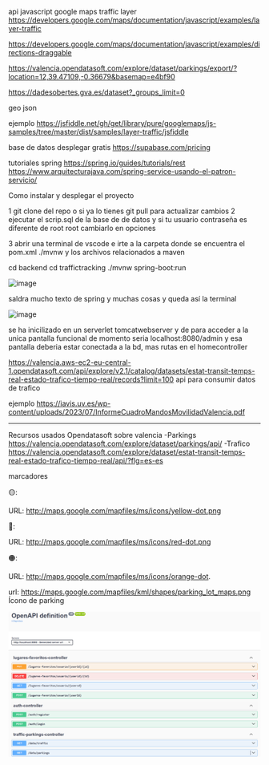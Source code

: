 api javascript google maps
traffic layer   https://developers.google.com/maps/documentation/javascript/examples/layer-traffic

https://developers.google.com/maps/documentation/javascript/examples/directions-draggable

https://valencia.opendatasoft.com/explore/dataset/parkings/export/?location=12,39.47109,-0.36679&basemap=e4bf90

https://dadesobertes.gva.es/dataset?_groups_limit=0

geo json

ejemplo 
https://jsfiddle.net/gh/get/library/pure/googlemaps/js-samples/tree/master/dist/samples/layer-traffic/jsfiddle


base de datos desplegar gratis 
https://supabase.com/pricing


tutoriales spring 
https://spring.io/guides/tutorials/rest
https://www.arquitecturajava.com/spring-service-usando-el-patron-servicio/

Como instalar y desplegar el proyecto

1 git clone del repo o si ya lo tienes git pull para actualizar cambios
2 ejecutar el scrip.sql de la base de de datos y si tu usuario contraseña es diferente de root root cambiarlo en opciones

3 abrir una terminal de vscode e irte a la carpeta donde se encuentra el pom.xml ./mvnw y los archivos relacionados a maven

cd backend 
cd traffictracking
./mvnw spring-boot:run

![image](https://github.com/user-attachments/assets/e883a1e6-9b87-4f90-b418-5e49a5b1d76f)


saldra mucho texto de spring y muchas cosas y queda así la terminal

![image](https://github.com/user-attachments/assets/822ed267-9e99-40fd-866a-6f0cdbfeadfa)

se ha inicilizado en un serverlet tomcatwebserver y de para acceder a la unica pantalla funcional de momento seria localhost:8080/admin y esa pantalla deberia estar conectada a la bd, mas rutas en el homecontroller 






https://valencia.aws-ec2-eu-central-1.opendatasoft.com/api/explore/v2.1/catalog/datasets/estat-transit-temps-real-estado-trafico-tiempo-real/records?limit=100 api para consumir datos de trafico



ejemplo https://iavis.uv.es/wp-content/uploads/2023/07/InformeCuadroMandosMovilidadValencia.pdf



----------------------------------------------------------------------------------------------------------
Recursos usados
Opendatasoft sobre valencia
-Parkings
https://valencia.opendatasoft.com/explore/dataset/parkings/api/
-Trafico
https://valencia.opendatasoft.com/explore/dataset/estat-transit-temps-real-estado-trafico-tiempo-real/api/?flg=es-es



marcadores 

🟡:

URL: http://maps.google.com/mapfiles/ms/icons/yellow-dot.png

🔴:

URL: http://maps.google.com/mapfiles/ms/icons/red-dot.png

🟠:

URL: http://maps.google.com/mapfiles/ms/icons/orange-dot.

url: https://maps.google.com/mapfiles/kml/shapes/parking_lot_maps.png     Ícono de parking

![alt text](openAPI.png)